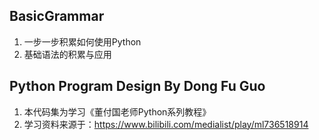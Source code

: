 ## BasicGrammar

1. 一步一步积累如何使用Python
2. 基础语法的积累与应用

## Python Program Design By Dong Fu Guo

1. 本代码集为学习《董付国老师Python系列教程》
2. 学习资料来源于：https://www.bilibili.com/medialist/play/ml736518914
